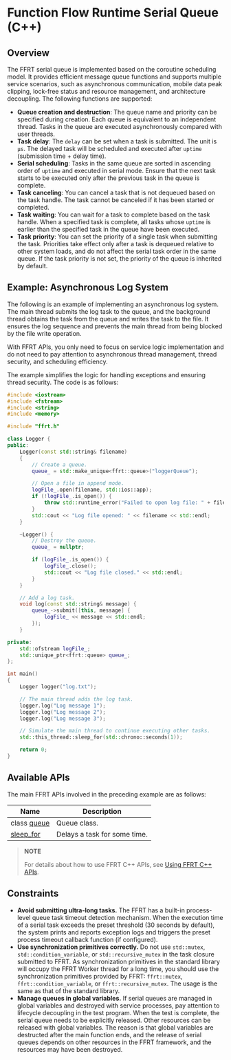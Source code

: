 # Function Flow Runtime Serial Queue (C++)

## Overview

The FFRT serial queue is implemented based on the coroutine scheduling model. It provides efficient message queue functions and supports multiple service scenarios, such as asynchronous communication, mobile data peak clipping, lock-free status and resource management, and architecture decoupling. The following functions are supported:

- **Queue creation and destruction**: The queue name and priority can be specified during creation. Each queue is equivalent to an independent thread. Tasks in the queue are executed asynchronously compared with user threads.
- **Task delay**: The `delay` can be set when a task is submitted. The unit is `μs`. The delayed task will be scheduled and executed after `uptime` (submission time + delay time).
- **Serial scheduling**: Tasks in the same queue are sorted in ascending order of `uptime` and executed in serial mode. Ensure that the next task starts to be executed only after the previous task in the queue is complete.
- **Task canceling**: You can cancel a task that is not dequeued based on the task handle. The task cannot be canceled if it has been started or completed.
- **Task waiting**: You can wait for a task to complete based on the task handle. When a specified task is complete, all tasks whose `uptime` is earlier than the specified task in the queue have been executed.
- **Task priority**: You can set the priority of a single task when submitting the task. Priorities take effect only after a task is dequeued relative to other system loads, and do not affect the serial task order in the same queue. If the task priority is not set, the priority of the queue is inherited by default.

## Example: Asynchronous Log System

The following is an example of implementing an asynchronous log system. The main thread submits the log task to the queue, and the background thread obtains the task from the queue and writes the task to the file. It ensures the log sequence and prevents the main thread from being blocked by the file write operation.

With FFRT APIs, you only need to focus on service logic implementation and do not need to pay attention to asynchronous thread management, thread security, and scheduling efficiency.

The example simplifies the logic for handling exceptions and ensuring thread security. The code is as follows:

```cpp
#include <iostream>
#include <fstream>
#include <string>
#include <memory>

#include "ffrt.h"

class Logger {
public:
    Logger(const std::string& filename)
    {
        // Create a queue.
        queue_ = std::make_unique<ffrt::queue>("loggerQueue");

        // Open a file in append mode.
        logFile_.open(filename, std::ios::app);
        if (!logFile_.is_open()) {
            throw std::runtime_error("Failed to open log file: " + filename);
        }
        std::cout << "Log file opened: " << filename << std::endl;
    }

    ~Logger() {
        // Destroy the queue.
        queue_ = nullptr;

        if (logFile_.is_open()) {
            logFile_.close();
            std::cout << "Log file closed." << std::endl;
        }
    }

    // Add a log task.
    void log(const std::string& message) {
        queue_->submit([this, message] {
            logFile_ << message << std::endl;
        });
    }

private:
    std::ofstream logFile_;
    std::unique_ptr<ffrt::queue> queue_;
};

int main()
{
    Logger logger("log.txt");

    // The main thread adds the log task.
    logger.log("Log message 1");
    logger.log("Log message 2");
    logger.log("Log message 3");

    // Simulate the main thread to continue executing other tasks.
    std::this_thread::sleep_for(std::chrono::seconds(1));

    return 0;
}
```

## Available APIs

The main FFRT APIs involved in the preceding example are as follows:

| Name                                                                                                                 | Description          |
| --------------------------------------------------------------------------------------------------------------------- | -------------- |
| class [queue](https://gitee.com/openharmony/resourceschedule_ffrt/blob/master/docs/ffrt-api-guideline-cpp.md#queue)   | Queue class.      |
| [sleep_for](https://gitee.com/openharmony/resourceschedule_ffrt/blob/master/docs/ffrt-api-guideline-cpp.md#sleep_for) | Delays a task for some time.|

> **NOTE**
>
> For details about how to use FFRT C++ APIs, see [Using FFRT C++ APIs](ffrt-development-guideline.md#using-ffrt-c-api-1).

## Constraints

- **Avoid submitting ultra-long tasks.** The FFRT has a built-in process-level queue task timeout detection mechanism. When the execution time of a serial task exceeds the preset threshold (30 seconds by default), the system prints and reports exception logs and triggers the preset process timeout callback function (if configured).
- **Use synchronization primitives correctly.** Do not use `std::mutex`, `std::condition_variable`, or `std::recursive_mutex` in the task closure submitted to FFRT. As synchronization primitives in the standard library will occupy the FFRT Worker thread for a long time, you should use the synchronization primitives provided by FFRT: `ffrt::mutex`, `ffrt::condition_variable`, or `ffrt::recursive_mutex`. The usage is the same as that of the standard library.
- **Manage queues in global variables.** If serial queues are managed in global variables and destroyed with service processes, pay attention to lifecycle decoupling in the test program. When the test is complete, the serial queue needs to be explicitly released. Other resources can be released with global variables. The reason is that global variables are destructed after the main function ends, and the release of serial queues depends on other resources in the FFRT framework, and the resources may have been destroyed.
